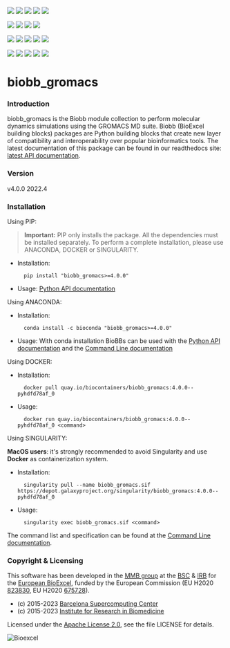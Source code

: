 [![](https://img.shields.io/github/v/tag/bioexcel/biobb_gromacs?label=Version)](https://GitHub.com/bioexcel/biobb_gromacs/tags/)
[![](https://img.shields.io/pypi/v/biobb-gromacs.svg?label=Pypi)](https://pypi.python.org/pypi/biobb-gromacs/)
[![](https://img.shields.io/conda/vn/bioconda/biobb_gromacs?label=Conda)](https://anaconda.org/bioconda/biobb_gromacs)
[![](https://img.shields.io/badge/Docker-Quay.io-blue)](https://quay.io/repository/biocontainers/biobb_gromacs?tab=tags)
[![](https://img.shields.io/badge/Singularity-GalaxyProject-blue)](https://depot.galaxyproject.org/singularity/biobb_gromacs:4.0.0--pyhdfd78af_0)

[![](https://img.shields.io/badge/OS-Unix%20%7C%20MacOS-blue)]()
[![](https://img.shields.io/pypi/pyversions/biobb-common.svg?label=Python%20Versions)]()
[![](https://img.shields.io/badge/License-Apache%202.0-blue.svg)](https://opensource.org/licenses/Apache-2.0)
[![](https://img.shields.io/badge/Open%20Source%3f-Yes!-blue)]()

[![](https://readthedocs.org/projects/biobb-common/badge/?version=latest&label=Docs)](https://biobb-common.readthedocs.io/en/latest/?badge=latest)
[![](https://img.shields.io/website?down_message=Offline&label=Biobb%20Website&up_message=Online&url=https%3A%2F%2Fmmb.irbbarcelona.org%2Fbiobb%2F)]()
[![](https://img.shields.io/badge/Youtube-tutorial-blue?logo=youtube&logoColor=red)](https://www.youtube.com/watch?v=ou1DOGNs0xM)
[![](https://zenodo.org/badge/DOI/10.1038/s41597-019-0177-4.svg)](https://doi.org/10.1038/s41597-019-0177-4)
[![](https://img.shields.io/endpoint?color=brightgreen&url=https%3A%2F%2Fapi.juleskreuer.eu%2Fcitation-badge.php%3Fshield%26doi%3D10.1038%2Fs41597-019-0177-4)](https://www.nature.com/articles/s41597-019-0177-4#citeas)

[![](https://docs.bioexcel.eu/biobb_gromacs/junit/testsbadge.svg)](https://docs.bioexcel.eu/biobb_gromacs/junit/report.html)
[![](https://docs.bioexcel.eu/biobb_gromacs/coverage/coveragebadge.svg)](https://docs.bioexcel.eu/biobb_gromacs/coverage/)
[![](https://docs.bioexcel.eu/biobb_gromacs/flake8/flake8badge.svg)](https://docs.bioexcel.eu/biobb_gromacs/flake8/)
[![](https://img.shields.io/github/last-commit/bioexcel/biobb_gromacs?label=Last%20Commit)]()
[![](https://img.shields.io/github/issues/bioexcel/biobb_gromacs.svg?color=brightgreen&label=Issues)](https://GitHub.com/bioexcel/biobb_gromacs/issues/)


# biobb_gromacs

### Introduction
biobb_gromacs is the Biobb module collection to perform molecular dynamics simulations using the GROMACS MD suite.
Biobb (BioExcel building blocks) packages are Python building blocks that
create new layer of compatibility and interoperability over popular
bioinformatics tools.
The latest documentation of this package can be found in our readthedocs site:
[latest API documentation](http://biobb-gromacs.readthedocs.io/en/latest/).

### Version
v4.0.0 2022.4

### Installation
Using PIP:

> **Important:** PIP only installs the package. All the dependencies must be installed separately. To perform a complete installation, please use ANACONDA, DOCKER or SINGULARITY.

* Installation:


        pip install "biobb_gromacs>=4.0.0"


* Usage: [Python API documentation](https://biobb-gromacs.readthedocs.io/en/latest/modules.html)

Using ANACONDA:

* Installation:


        conda install -c bioconda "biobb_gromacs>=4.0.0"


* Usage: With conda installation BioBBs can be used with the [Python API documentation](https://biobb-gromacs.readthedocs.io/en/latest/modules.html) and the [Command Line documentation](https://biobb-gromacs.readthedocs.io/en/latest/command_line.html)

Using DOCKER:

* Installation:


        docker pull quay.io/biocontainers/biobb_gromacs:4.0.0--pyhdfd78af_0


* Usage:


        docker run quay.io/biocontainers/biobb_gromacs:4.0.0--pyhdfd78af_0 <command>


Using SINGULARITY:

**MacOS users**: it's strongly recommended to avoid Singularity and use **Docker** as containerization system.

* Installation:


        singularity pull --name biobb_gromacs.sif https://depot.galaxyproject.org/singularity/biobb_gromacs:4.0.0--pyhdfd78af_0


* Usage:


        singularity exec biobb_gromacs.sif <command>


The command list and specification can be found at the [Command Line documentation](https://biobb-gromacs.readthedocs.io/en/latest/command_line.html).


### Copyright & Licensing
This software has been developed in the [MMB group](http://mmb.irbbarcelona.org) at the [BSC](http://www.bsc.es/) & [IRB](https://www.irbbarcelona.org/) for the [European BioExcel](http://bioexcel.eu/), funded by the European Commission (EU H2020 [823830](http://cordis.europa.eu/projects/823830), EU H2020 [675728](http://cordis.europa.eu/projects/675728)).

* (c) 2015-2023 [Barcelona Supercomputing Center](https://www.bsc.es/)
* (c) 2015-2023 [Institute for Research in Biomedicine](https://www.irbbarcelona.org/)

Licensed under the
[Apache License 2.0](https://www.apache.org/licenses/LICENSE-2.0), see the file LICENSE for details.

![](https://bioexcel.eu/wp-content/uploads/2019/04/Bioexcell_logo_1080px_transp.png "Bioexcel")
